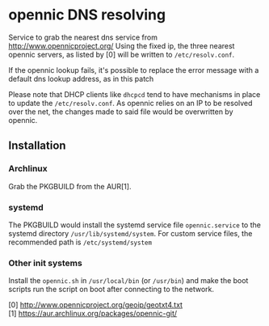
# opennic DNS resolving

Service to grab the nearest dns service from http://www.opennicproject.org/
Using the fixed ip, the three nearest opennic servers, as listed by [0] will be
written to `/etc/resolv.conf`.

If the opennic lookup fails, it's possible to replace the error message with a
default dns lookup address, as in this patch

Please note that DHCP clients like `dhcpcd` tend to have mechanisms in place to
update the `/etc/resolv.conf`. As opennic relies on an IP to be resolved over
the net, the changes made to said file would be overwritten by opennic.

## Installation

### Archlinux

Grab the PKGBUILD from the AUR[1].

### systemd

The PKGBUILD would install the systemd service file `opennic.service` to the
systemd directory `/usr/lib/systemd/system`. For custom service files, the
recommended path is `/etc/systemd/system`

### Other init systems

Install the `opennic.sh` in `/usr/local/bin` (or `/usr/bin`) and make the boot
scripts run the script on boot after connecting to the network.

[0] http://www.opennicproject.org/geoip/geotxt4.txt  
[1] https://aur.archlinux.org/packages/opennic-git/  
